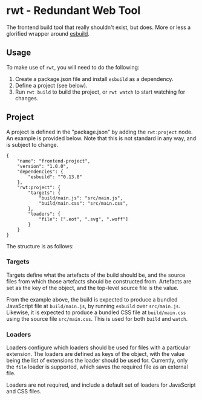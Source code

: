 # rwt - Redundant Web Tool

The frontend build tool that really shouldn't exist, but does.  More or less a glorified wrapper around [esbuild](https://esbuild.github.io).

## Usage

To make use of `rwt`, you will need to do the following:

1. Create a package.json file and install `esbuild` as a dependency.
2. Define a project (see below).
3. Run `rwt build` to build the project, or `rwt watch` to start watching for changes.

## Project

A project is defined in the "package.json" by adding the `rwt:project` node.
An example is provided below.  Note that this is not standard in any way, and is subject to change.

```
{
    "name": "frontend-project",
    "version": "1.0.0",
    "dependencies": {
        "esbuild": "^0.13.8"
    },
    "rwt:project": {
        "targets": {
            "build/main.js": "src/main.js",
            "build/main.css": "src/main.css",
        },
        "loaders": {
            "file": [".eot", ".svg", ".woff"]
        }
    }
}
```

The structure is as follows:

### Targets

Targets define what the artefacts of the build should be, and the source files from which those artefacts should
be constructed from.  Artefacts are set as the key of the object, and the top-level source file is the value.

From the example above, the build is expected to produce a bundled JavaScript file at `build/main.js`,
by running `esbuild` over `src/main.js`.  Likewise, it is expected to produce a bundled CSS file at `build/main.css` using
the source file `src/main.css`.  This is used for both `build` and `watch`.

### Loaders

Loaders configure which loaders should be used for files with a particular extension.  The loaders are defined as
keys of the object, with the value being the list of extensions the loader should be used for.  Currently, only
the `file` loader is supported, which saves the required file as an external file.

Loaders are not required, and include a default set of loaders for JavaScript and CSS files.